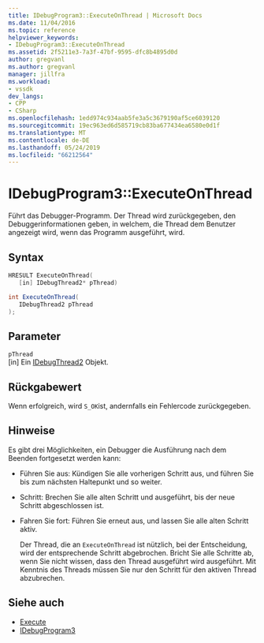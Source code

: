 ```yaml
---
title: IDebugProgram3::ExecuteOnThread | Microsoft Docs
ms.date: 11/04/2016
ms.topic: reference
helpviewer_keywords:
- IDebugProgram3::ExecuteOnThread
ms.assetid: 2f5211e3-7a3f-47bf-9595-dfc8b4895d0d
author: gregvanl
ms.author: gregvanl
manager: jillfra
ms.workload:
- vssdk
dev_langs:
- CPP
- CSharp
ms.openlocfilehash: 1edd974c934aab5fe3a5c3679190af5ce6039120
ms.sourcegitcommit: 19ec963ed6d585719cb83ba677434ea6580e0d1f
ms.translationtype: MT
ms.contentlocale: de-DE
ms.lasthandoff: 05/24/2019
ms.locfileid: "66212564"
---
```

# <a name="idebugprogram3executeonthread"></a>IDebugProgram3::ExecuteOnThread
Führt das Debugger-Programm. Der Thread wird zurückgegeben, den Debuggerinformationen geben, in welchem, die Thread dem Benutzer angezeigt wird, wenn das Programm ausgeführt, wird.

## <a name="syntax"></a>Syntax

```cpp
HRESULT ExecuteOnThread(
   [in] IDebugThread2* pThread)
```

```csharp
int ExecuteOnThread(
   IDebugThread2 pThread
);
```

## <a name="parameters"></a>Parameter
`pThread`\
[in] Ein [IDebugThread2](../../../extensibility/debugger/reference/idebugthread2.md) Objekt.

## <a name="return-value"></a>Rückgabewert
 Wenn erfolgreich, wird `S_OK`ist, andernfalls ein Fehlercode zurückgegeben.

## <a name="remarks"></a>Hinweise
 Es gibt drei Möglichkeiten, ein Debugger die Ausführung nach dem Beenden fortgesetzt werden kann:

- Führen Sie aus: Kündigen Sie alle vorherigen Schritt aus, und führen Sie bis zum nächsten Haltepunkt und so weiter.

- Schritt: Brechen Sie alle alten Schritt und ausgeführt, bis der neue Schritt abgeschlossen ist.

- Fahren Sie fort: Führen Sie erneut aus, und lassen Sie alle alten Schritt aktiv.

  Der Thread, die an `ExecuteOnThread` ist nützlich, bei der Entscheidung, wird der entsprechende Schritt abgebrochen. Bricht Sie alle Schritte ab, wenn Sie nicht wissen, dass den Thread ausgeführt wird ausgeführt. Mit Kenntnis des Threads müssen Sie nur den Schritt für den aktiven Thread abzubrechen.

## <a name="see-also"></a>Siehe auch
- [Execute](../../../extensibility/debugger/reference/idebugprogram2-execute.md)
- [IDebugProgram3](../../../extensibility/debugger/reference/idebugprogram3.md)
